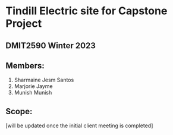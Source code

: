 # Tindill Electric site for Capstone Project  
## DMIT2590 Winter 2023

## Members:
1. Sharmaine Jesm Santos
2. Marjorie Jayme
3. Munish Munish

## Scope:
[will be updated once the initial client meeting is completed]